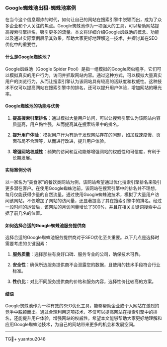 ### Google蜘蛛池出租-蜘蛛池案例

在当今这个信息爆炸的时代，如何让自己的网站在搜索引擎中脱颖而出，成为了众多企业和个人关注的焦点。Google蜘蛛池作为一项强大的工具，可以帮助网站提高搜索引擎排名，吸引更多的流量。本文将详细介绍Google蜘蛛池的概念、功能以及通过实际案例展示其效果，帮助大家更好地理解这一技术，并探讨其在SEO优化中的重要性。

#### 什么是Google蜘蛛池？

Google蜘蛛池（Google Spider Pool）是指一组模拟的Google爬虫程序，它们可以模拟真实的用户行为，访问并抓取网站内容。通过这种方式，可以模拟大量真实用户的浏览行为，从而让搜索引擎认为该网站具有较高的活跃度和权威性。这种技术不仅可以提高网站在搜索引擎中的排名，还可以提升用户体验，增加网站的曝光率。

#### Google蜘蛛池的功能与优势

1. **提高搜索引擎排名**：通过模拟大量用户访问，可以让搜索引擎认为该网站内容质量高，用户黏性强，从而提高其在搜索结果中的排名。
   
2. **提升用户体验**：模拟用户行为有助于发现网站存在的问题，如加载速度慢、页面布局不合理等，从而进行改进，提升用户体验。
   
3. **增强网站权威性**：频繁的访问和互动能够增强网站的权威性和可信度，有利于长期发展。

#### 实际案例分析

以一家名为“美食家”的餐饮类网站为例，该网站希望通过优化搜索引擎排名来吸引更多潜在客户。在使用Google蜘蛛池前，该网站在搜索引擎中的排名并不理想，每月仅能获得少量的自然流量。通过使用Google蜘蛛池技术，模拟了大量用户访问该网站，不仅增加了网站的访问量，还显著提高了其在搜索引擎中的排名。经过一段时间的运营后，该网站的月访问量增长了300%，并且在相关关键词搜索中占据了前几名的位置。

#### 如何选择合适的Google蜘蛛池服务提供商

选择合适的Google蜘蛛池服务提供商对于SEO优化至关重要。以下几点是选择时需要考虑的关键因素：

1. **服务质量**：选择那些有良好口碑、服务专业的公司，确保技术可靠。
   
2. **安全性**：确保所选服务提供商不会泄露您的数据，且使用的技术手段符合行业标准。
   
3. **性价比**：对比不同服务提供商的价格和服务内容，选择性价比较高的方案。

#### 结语

Google蜘蛛池作为一种有效的SEO优化工具，能够帮助企业或个人网站在激烈的竞争中脱颖而出。通过合理利用这项技术，不仅可以提高网站在搜索引擎中的排名，还能提升用户体验，增强网站的权威性。希望本文能够帮助大家更好地理解和应用Google蜘蛛池技术，为自己的网站带来更多的机会和发展空间。

---

TG💪+ yuantou2048